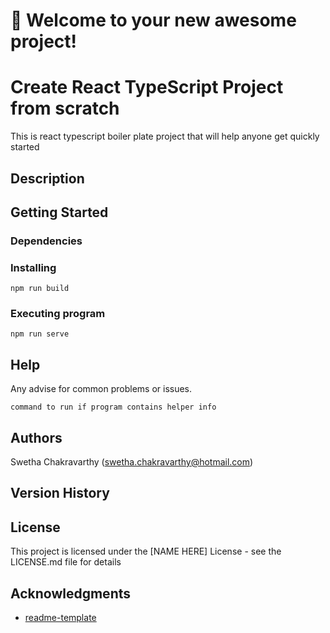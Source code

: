 # 🚀 Welcome to your new awesome project!

# Create React TypeScript Project from scratch
This is react typescript boiler plate project that will help anyone get quickly started

## Description

## Getting Started

### Dependencies


### Installing

```
npm run build
```

### Executing program
```
npm run serve
```

## Help

Any advise for common problems or issues.
```
command to run if program contains helper info
```

## Authors
Swetha Chakravarthy (swetha.chakravarthy@hotmail.com)

## Version History

## License

This project is licensed under the [NAME HERE] License - see the LICENSE.md file for details

## Acknowledgments

* [readme-template](https://gist.github.com/DomPizzie/7a5ff55ffa9081f2de27c315f5018afc#file-readme-template-md)


